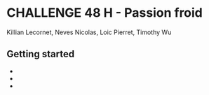 # CHALLENGE 48 H - Passion froid
Killian Lecornet, Neves Nicolas, Loic Pierret, Timothy Wu

## Getting started 
 -
 -
 -
